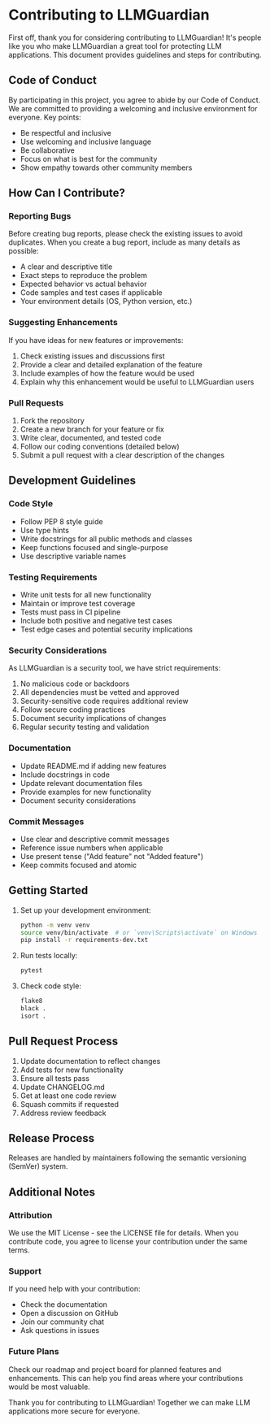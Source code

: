 # Contributing to LLMGuardian

First off, thank you for considering contributing to LLMGuardian! It's people like you who make LLMGuardian a great tool for protecting LLM applications. This document provides guidelines and steps for contributing.

## Code of Conduct

By participating in this project, you agree to abide by our Code of Conduct. We are committed to providing a welcoming and inclusive environment for everyone. Key points:

- Be respectful and inclusive
- Use welcoming and inclusive language
- Be collaborative
- Focus on what is best for the community
- Show empathy towards other community members

## How Can I Contribute?

### Reporting Bugs

Before creating bug reports, please check the existing issues to avoid duplicates. When you create a bug report, include as many details as possible:

- A clear and descriptive title
- Exact steps to reproduce the problem
- Expected behavior vs actual behavior
- Code samples and test cases if applicable
- Your environment details (OS, Python version, etc.)

### Suggesting Enhancements

If you have ideas for new features or improvements:

1. Check existing issues and discussions first
2. Provide a clear and detailed explanation of the feature
3. Include examples of how the feature would be used
4. Explain why this enhancement would be useful to LLMGuardian users

### Pull Requests

1. Fork the repository
2. Create a new branch for your feature or fix
3. Write clear, documented, and tested code
4. Follow our coding conventions (detailed below)
5. Submit a pull request with a clear description of the changes

## Development Guidelines

### Code Style

- Follow PEP 8 style guide
- Use type hints
- Write docstrings for all public methods and classes
- Keep functions focused and single-purpose
- Use descriptive variable names

### Testing Requirements

- Write unit tests for all new functionality
- Maintain or improve test coverage
- Tests must pass in CI pipeline
- Include both positive and negative test cases
- Test edge cases and potential security implications

### Security Considerations

As LLMGuardian is a security tool, we have strict requirements:

1. No malicious code or backdoors
2. All dependencies must be vetted and approved
3. Security-sensitive code requires additional review
4. Follow secure coding practices
5. Document security implications of changes
6. Regular security testing and validation

### Documentation

- Update README.md if adding new features
- Include docstrings in code
- Update relevant documentation files
- Provide examples for new functionality
- Document security considerations

### Commit Messages

- Use clear and descriptive commit messages
- Reference issue numbers when applicable
- Use present tense ("Add feature" not "Added feature")
- Keep commits focused and atomic

## Getting Started

1. Set up your development environment:
   ```bash
   python -m venv venv
   source venv/bin/activate  # or `venv\Scripts\activate` on Windows
   pip install -r requirements-dev.txt
   ```

2. Run tests locally:
   ```bash
   pytest
   ```

3. Check code style:
   ```bash
   flake8
   black .
   isort .
   ```

## Pull Request Process

1. Update documentation to reflect changes
2. Add tests for new functionality
3. Ensure all tests pass
4. Update CHANGELOG.md
5. Get at least one code review
6. Squash commits if requested
7. Address review feedback

## Release Process

Releases are handled by maintainers following the semantic versioning (SemVer) system.

## Additional Notes

### Attribution

We use the MIT License - see the LICENSE file for details. When you contribute code, you agree to license your contribution under the same terms.

### Support

If you need help with your contribution:

- Check the documentation
- Open a discussion on GitHub
- Join our community chat
- Ask questions in issues

### Future Plans

Check our roadmap and project board for planned features and enhancements. This can help you find areas where your contributions would be most valuable.

Thank you for contributing to LLMGuardian! Together we can make LLM applications more secure for everyone.
